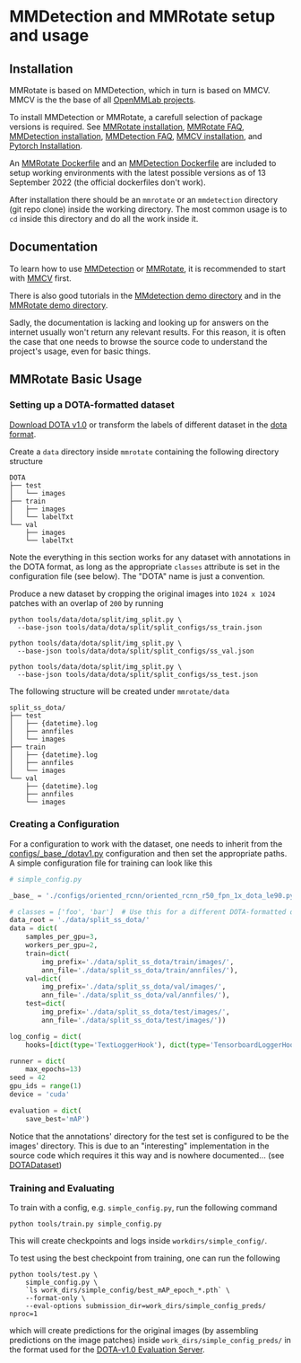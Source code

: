 # MMDetection and MMRotate setup and usage

## Installation

MMRotate is based on MMDetection, which in turn is based on MMCV. MMCV is the the base of all [OpenMMLab projects](https://github.com/open-mmlab/).

To install MMDetection or MMRotate, a carefull selection of package versions is required. See
[MMRotate installation](https://mmrotate.readthedocs.io/en/latest/install.html#installation),
[MMRotate FAQ](https://mmrotate.readthedocs.io/en/latest/faq.html),
[MMDetection installation](https://mmdetection.readthedocs.io/en/latest/get_started.html#installation),
[MMDetection FAQ](https://mmdetection.readthedocs.io/en/latest/faq.html),
[MMCV installation](https://mmcv.readthedocs.io/en/latest/get_started/installation.html),
and [Pytorch Installation](https://pytorch.org/get-started/previous-versions/).

An [MMRotate Dockerfile](../mmr/Dockerfile) and an [MMDetection Dockerfile](../mmd/Dockerfile) are included to setup working environments with the latest possible versions as of 13 September 2022 (the official dockerfiles don't work).

After installation there should be an `mmrotate` or an `mmdetection` directory (git repo clone) inside the working directory. The most common usage is to `cd` inside this directory and do all the work inside it.

## Documentation

To learn how to use [MMDetection](https://mmdetection.readthedocs.io/en/latest/) or [MMRotate](https://mmrotate.readthedocs.io/en/latest/), it is recommended to start with [MMCV](https://mmcv.readthedocs.io/en/latest/) first.

There is also good tutorials in the [MMdetection demo directory](https://github.com/open-mmlab/mmdetection/tree/master/demo) and in the [MMRotate demo directory](https://github.com/open-mmlab/mmrotate/tree/main/demo).

Sadly, the documentation is lacking and looking up for answers on the internet usually won't return any relevant results. For this reason, it is often the case that one needs to browse the source code to understand the project's usage, even for basic things.

## MMRotate Basic Usage
### Setting up a DOTA-formatted dataset

[Download DOTA v1.0](https://captain-whu.github.io/DOTA/) or transform the labels of different dataset in the [dota format](https://mmrotate.readthedocs.io/en/latest/tutorials/customize_dataset.html).

Create a `data` directory inside `mmrotate` containing the following directory structure

```none
DOTA
├── test
│   └── images
├── train
│   ├── images
│   └── labelTxt
└── val
    ├── images
    └── labelTxt
```

Note the everything in this section works for any dataset with annotations in the DOTA format, as long as the appropriate `classes` attribute is set in the configuration file (see below). The "DOTA" name is just a convention.

Produce a new dataset by cropping the original images into `1024 x 1024` patches with an overlap of `200` by running

```shell
python tools/data/dota/split/img_split.py \
  --base-json tools/data/dota/split/split_configs/ss_train.json

python tools/data/dota/split/img_split.py \
  --base-json tools/data/dota/split/split_configs/ss_val.json

python tools/data/dota/split/img_split.py \
  --base-json tools/data/dota/split/split_configs/ss_test.json
```

The following structure will be created under `mmrotate/data`
```
split_ss_dota/
├── test
│   ├── {datetime}.log
│   ├── annfiles
│   └── images
├── train
│   ├── {datetime}.log
│   ├── annfiles
│   └── images
└── val
    ├── {datetime}.log
    ├── annfiles
    └── images
```

### Creating a Configuration

For a configuration to work with the dataset, one needs to inherit from the [configs/\_base\_/dotav1.py](https://github.com/open-mmlab/mmrotate/blob/main/configs/_base_/datasets/dotav1.py) configuration and then set the appropriate paths. A simple configuration file for training can look like this

```python
# simple_config.py

_base_ = './configs/oriented_rcnn/oriented_rcnn_r50_fpn_1x_dota_le90.py'

# classes = ['foo', 'bar']  # Use this for a different DOTA-formatted dataset.
data_root = './data/split_ss_dota/'
data = dict(
    samples_per_gpu=3,
    workers_per_gpu=2,
    train=dict(
        img_prefix='./data/split_ss_dota/train/images/',
        ann_file='./data/split_ss_dota/train/annfiles/'),
    val=dict(
        img_prefix='./data/split_ss_dota/val/images/',
        ann_file='./data/split_ss_dota/val/annfiles/'),
    test=dict(
        img_prefix='./data/split_ss_dota/test/images/',
        ann_file='./data/split_ss_dota/test/images/'))

log_config = dict(
    hooks=[dict(type='TextLoggerHook'), dict(type='TensorboardLoggerHook')])

runner = dict(
    max_epochs=13)
seed = 42
gpu_ids = range(1)
device = 'cuda'

evaluation = dict(
    save_best='mAP')
```

Notice that the annotations' directory for the test set is configured to be the images' directory. This is due to an "interesting" implementation in the source code which requires it this way and is nowhere documented... (see [DOTADataset](https://github.com/open-mmlab/mmrotate/blob/c62f148fcc2c8253218e67f2277cb8770bcd7df0/mmrotate/datasets/dota.py#L57))

### Training and Evaluating

To train with a config, e.g. `simple_config.py`, run the following command

```shell
python tools/train.py simple_config.py
```

This will create checkpoints and logs inside `workdirs/simple_config/`.

To test using the best checkpoint from training, one can run the following

```shell
python tools/test.py \
    simple_config.py \
    `ls work_dirs/simple_config/best_mAP_epoch_*.pth` \
    --format-only \
    --eval-options submission_dir=work_dirs/simple_config_preds/ nproc=1
```

which will create predictions for the original images (by assembling predictions on the image patches) inside `work_dirs/simple_config_preds/` in the format used for the [DOTA-v1.0 Evaluation Server](https://captain-whu.github.io/DOTA/evaluation.html).
